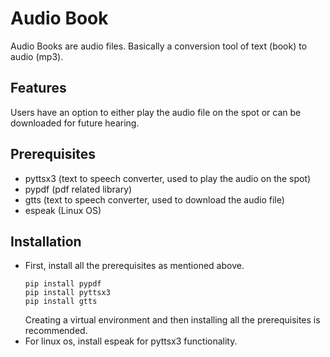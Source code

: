 # Audio Book

Audio Books are audio files. Basically a conversion tool of text (book) to audio (mp3).

## Features

Users have an option to either play the audio file on the spot or can be downloaded for future hearing.

## Prerequisites

- pyttsx3 (text to speech converter, used to play the audio on the spot)
- pypdf (pdf related library)
- gtts (text to speech converter, used to download the audio file)
- espeak (Linux OS)

## Installation

- First, install all the prerequisites as mentioned above.
    ```
    pip install pypdf
    pip install pyttsx3
    pip install gtts
    ```
    Creating a virtual environment and then installing all the prerequisites is recommended.
- For linux os, install espeak for pyttsx3 functionality.
